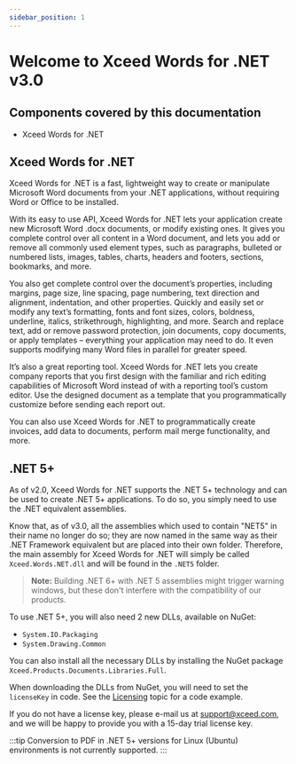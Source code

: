 ```yaml
---
sidebar_position: 1
---
```

# Welcome to Xceed Words for .NET v3.0

## Components covered by this documentation
- Xceed Words for .NET

## Xceed Words for .NET

Xceed Words for .NET is a fast, lightweight way to create or manipulate Microsoft Word documents from your .NET applications, without requiring Word or Office to be installed.

With its easy to use API, Xceed Words for .NET lets your application create new Microsoft Word .docx documents, or modify existing ones. It gives you complete control over all content in a Word document, and lets you add or remove all commonly used element types, such as paragraphs, bulleted or numbered lists, images, tables, charts, headers and footers, sections, bookmarks, and more.

You also get complete control over the document’s properties, including margins, page size, line spacing, page numbering, text direction and alignment, indentation, and other properties. Quickly and easily set or modify any text’s formatting, fonts and font sizes, colors, boldness, underline, italics, strikethrough, highlighting, and more.  Search and replace text, add or remove password protection, join documents, copy documents, or apply templates – everything your application may need to do.  It even supports modifying many Word files in parallel for greater speed.

It’s also a great reporting tool. Xceed Words for .NET lets you create company reports that you first design with the familiar and rich editing capabilities of Microsoft Word instead of with a reporting tool’s custom editor. Use the designed document as a template that you programmatically customize before sending each report out.

You can also use Xceed Words for .NET to programmatically create invoices, add data to documents, perform mail merge functionality, and more.

## .NET 5+

As of v2.0, Xceed Words for .NET supports the .NET 5+ technology and can be used to create .NET 5+ applications. To do so, you simply need to use the .NET equivalent assemblies.

Know that, as of v3.0, all the assemblies which used to contain "NET5" in their name no longer do so; they are now named in the same way as their .NET Framework equivalent but are placed into their own folder. Therefore, the main assembly for Xceed Words for .NET will simply be called `Xceed.Words.NET.dll` and will be found in the `.NET5` folder.

> **Note:** Building .NET 6+ with .NET 5 assemblies might trigger warning windows, but these don't interfere with the compatibility of our products.

To use .NET 5+, you will also need 2 new DLLs, available on NuGet:
- `System.IO.Packaging`
- `System.Drawing.Common`

You can also install all the necessary DLLs by installing the NuGet package `Xceed.Products.Documents.Libraries.Full`.

When downloading the DLLs from NuGet, you will need to set the `licenseKey` in code. See the [Licensing](getting-started/licensing) topic for a code example.

If you do not have a license key, please e-mail us at [support@xceed.com](mailto:support@xceed.com), and we will be happy to provide you with a 15-day trial license key.

:::tip
Conversion to PDF in .NET 5+ versions for Linux (Ubuntu) environments is not currently supported.
:::